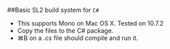 ##Basic SL2 build system for `C#`
* This supports Mono on Mac OS X. Tested on 10.7.2
* Copy the files to the C# package.
* ⌘B on a _.cs_ file should compile and run it.
